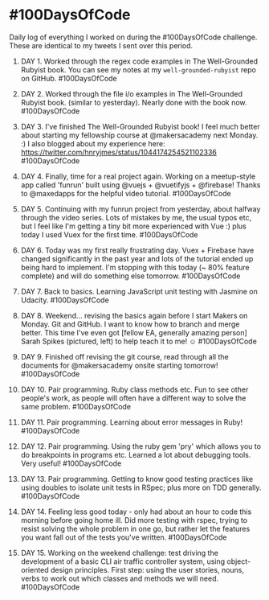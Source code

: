 # #100DaysOfCode
Daily log of everything I worked on during the #100DaysOfCode challenge. These are identical to my tweets I sent over this period.

1. DAY 1. Worked through the regex code examples in The Well-Grounded Rubyist book. You can see my notes at my `well-grounded-rubyist` repo on GitHub. #100DaysOfCode

1. DAY 2. Worked through the file i/o examples in The Well-Grounded Rubyist book. (similar to yesterday). Nearly done with the book now. #100DaysOfCode

1. DAY 3. I've finished The Well-Grounded Rubyist book! I feel much better about starting my fellowship course at @makersacademy next Monday. :) I also blogged about my experience here: https://twitter.com/hnryjmes/status/1044174254521102336 #100DaysOfCode

1. DAY 4. Finally, time for a real project again. Working on a meetup-style app called 'funrun' built using @vuejs + @vuetifyjs + @firebase! Thanks to @maxedapps for the helpful video tutorial. #100DaysOfCode

1. DAY 5. Continuing with my funrun project from yesterday, about halfway through the video series. Lots of mistakes by me, the usual typos etc, but I feel like I'm getting a tiny bit more experienced with Vue :) plus today I used Vuex for the first time. #100DaysOfCode

1. DAY 6. Today was my first really frustrating day. Vuex + Firebase have changed significantly in the past year and lots of the tutorial ended up being hard to implement. I'm stopping with this today (~ 80% feature complete) and will do something else tomorrow. #100DaysOfCode

1. DAY 7. Back to basics. Learning JavaScript unit testing with Jasmine on Udacity. #100DaysOfCode

1. DAY 8. Weekend... revising the basics again before I start Makers on Monday. Git and GitHub. I want to know how to branch and merge better. This time I've even got [fellow EA, generally amazing person] Sarah Spikes (pictured, left) to help teach it to me! ☺️ #100DaysOfCode

1. DAY 9. Finished off revising the git course, read through all the documents for @makersacademy onsite starting tomorrow! #100DaysOfCode

1. DAY 10. Pair programming. Ruby class methods etc. Fun to see other people's work, as people will often have a different way to solve the same problem. #100DaysOfCode

1. DAY 11. Pair programming. Learning about error messages in Ruby! #100DaysOfCode

1. DAY 12. Pair programming. Using the ruby gem 'pry' which allows you to do breakpoints in programs etc. Learned a lot about debugging tools. Very useful! #100DaysOfCode

1. DAY 13. Pair programming. Getting to know good testing practices like using doubles to isolate unit tests in RSpec; plus more on TDD generally. #100DaysOfCode

1. DAY 14. Feeling less good today - only had about an hour to code this morning before going home ill. Did more testing with rspec, trying to resist solving the whole problem in one go, but rather let the features you want fall out of the tests you've written. #100DaysOfCode

1. DAY 15. Working on the weekend challenge: test driving the development of a basic CLI air traffic controller system, using object-oriented design principles. First step: using the user stories, nouns, verbs to work out which classes and methods we will need. #100DaysOfCode
